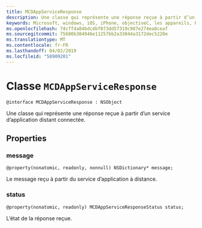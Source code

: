 ```yaml
---
title: MCDAppServiceResponse
description: Une classe qui représente une réponse reçue à partir d’un service d’application distant connectée.
keywords: Microsoft, windows, iOS, iPhone, objectiveC, les appareils, Project Rome connectés
ms.openlocfilehash: 74cff4a84bdc4bf073dd57319c987e274ea8ceaf
ms.sourcegitcommit: 75680b384946e11257bb2a33044a3172dec5220e
ms.translationtype: MT
ms.contentlocale: fr-FR
ms.lasthandoff: 04/02/2019
ms.locfileid: "58909201"
---
```

# <a name="class-mcdappserviceresponse"></a>Classe `MCDAppServiceResponse`

```
@interface MCDAppServiceResponse : NSObject
```

Une classe qui représente une réponse reçue à partir d’un service d’application distant connectée.

## <a name="properties"></a>Properties

### <a name="message"></a>message 
`@property(nonatomic, readonly, nonnull) NSDictionary* message;`

Le message reçu à partir du service d’application à distance.

### <a name="status"></a>status
`@property(nonatomic, readonly) MCDAppServiceResponseStatus status;`

L’état de la réponse reçue.